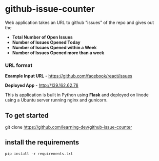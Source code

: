 # github-issue-counter

Web application takes an URL to github "issues" of the repo and gives out the 
- **Total Number of Open Issues** 
- **Number of Issues Opened Today**
- **Number of Issues Opened within a Week**
- **Number of Issues Opened more than a week**


### URL format 
**Example Input URL** - https://github.com/facebook/react/issues

**Deployed App** - http://139.162.62.78

This is application is built in Python using **Flask** and deployed on linode using a Ubuntu server running nginx and gunicorn. 


## To get started 
git clone https://github.com/learning-dev/github-issue-counter

## install the requirements 
`pip install -r requirements.txt`

